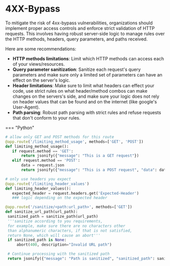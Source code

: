 
# 4XX-Bypass

To mitigate the risk of 4xx-bypass vulnerabilities, organizations should implement proper access controls and enforce strict validation of HTTP requests. This involves having robust server-side logic to manage rules over the HTTP methods, headers, query parameters, and paths received.

Here are some recommendations:
  * **HTTP methods limitations**: Limit which HTTP methods can access each of your views/resources.
  * **Query parameter sanitization**: Sanitize each request's query parameters and make sure only a limited set of parameters can have an effect on the server's logic.
  * **Header limitations**: Make sure to limit what headers can effect your code, use strict rules on what header/method combos can make changes on the servers's side, and make sure your logic does not rely on header values that can be found and on the internet (like google's User-Agent).
  * **Path parsing**: Robust path parsing with strict rules and refuse requests that don't conform to your rules.

=== "Python"
   ```python
   # allow only GET and POST methods for this route
  @app.route('/limiting_method_usage', methods=['GET', 'POST'])
  def limiting_method_usage():
      if request.method == 'GET':
          return jsonify({"message": "This is a GET request"})
      elif request.method == 'POST':
          data = request.json
          return jsonify({"message": "This is a POST request", "data": data})
   ```
   ```python
   # only use headers you expect
   @app.route('/limiting_header_values')
  def limiting_header_values():
      expected_header = request.headers.get('Expected-Header')
      ### logic depending on the expected header
   ```
   ```python
   @app.route('/sanitize/<path:url_path>', methods=['GET'])
  def sanitize_url_path(url_path):
    sanitized_path = sanitize_path(url_path)
    '''sanitize according to you requirements,
    for example, make sure there are no characters other
    than alphanumeric characters, if that is not satisfied,
    return None, which will cause an abort'''
    if sanitized_path is None:
        abort(400, description="Invalid URL path")

    # Continue processing with the sanitized path
    return jsonify({"message": "Path is sanitized", "sanitized_path": sanitized_path}) 

   ```